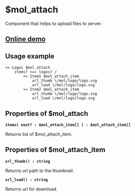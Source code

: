 # $mol_attach

Component that helps to upload files to server.

## [Online demo](https://mol.hyoo.ru/#!section=demos/readme/demo=mol_attach_demo)

## Usage example
```
<= Logos $mol_attach
	items? <=> logos? /
		<= Item1 $mol_attach_item
			url_thumb \/mol/logo/logo.svg
			url_load \/mol/logo/logo.svg
		<= Item2 $mol_attach_item
			url_thumb \/mol/logo/logo.svg
			url_load \/mol/logo/logo.svg
```

## Properties of $mol_attach

**`items( next? : $mol_attach_item[] ) : $mol_attach_item[]`**

Returns list of $mol_attach_item.

## Properties of $mol_attach_item

**`url_thumb() : string`**

Returns url path to the thumbnail.

**`url_load() : string`**

Returns url for download.

